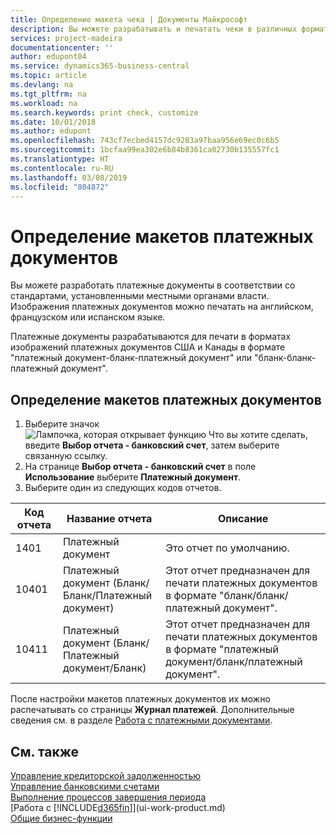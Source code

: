 ```yaml
---
title: Определение макета чека | Документы Майкрософт
description: Вы можете разрабатывать и печатать чеки в различных форматах, чтобы они соответствовали определенным стандартам.
services: project-madeira
documentationcenter: ''
author: edupont04
ms.service: dynamics365-business-central
ms.topic: article
ms.devlang: na
ms.tgt_pltfrm: na
ms.workload: na
ms.search.keywords: print check, customize
ms.date: 10/01/2018
ms.author: edupont
ms.openlocfilehash: 743cf7ecbed4157dc9283a97baa956e69ec0c6b5
ms.sourcegitcommit: 1bcfaa99ea302e6b84b8361ca02730b135557fc1
ms.translationtype: HT
ms.contentlocale: ru-RU
ms.lasthandoff: 03/08/2019
ms.locfileid: "804872"
---
```

# <a name="define-check-layouts"></a>Определение макетов платежных документов
Вы можете разработать платежные документы в соответствии со стандартами, установленными местными органами власти. Изображения платежных документов можно печатать на английском, французском или испанском языке.

Платежные документы разрабатываются для печати в форматах изображений платежных документов США и Канады в формате "платежный документ-бланк-платежный документ" или "бланк-бланк-платежный документ".

## <a name="to-define-check-layouts"></a>Определение макетов платежных документов
1. Выберите значок ![Лампочка, которая открывает функцию Что вы хотите сделать](media/ui-search/search_small.png "Что вы хотите сделать"), введите **Выбор отчета - банковский счет**, затем выберите связанную ссылку.
2. На странице **Выбор отчета - банковский счет** в поле **Использование** выберите **Платежный документ**.
3. Выберите один из следующих кодов отчетов.

| Код отчета | Название отчета | Описание |
| --- | --- | --- |
| 1401 |Платежный документ |Это отчет по умолчанию. |
| 10401 |Платежный документ (Бланк/Бланк/Платежный документ) |Этот отчет предназначен для печати платежных документов в формате "бланк/бланк/платежный документ". |
| 10411 |Платежный документ (Бланк/Платежный документ/Бланк) |Этот отчет предназначен для печати платежных документов в формате "платежный документ/бланк/платежный документ". |

После настройки макетов платежных документов их можно распечатывать со страницы **Журнал платежей**. Дополнительные сведения см. в разделе [Работа с платежными документами](payables-how-work-checks.md).

## <a name="see-also"></a>См. также
[Управление кредиторской задолженностью](payables-manage-payables.md)  
[Управление банковскими счетами](bank-manage-bank-accounts.md)   
[Выполнение процессов завершения периода](year-how-complete-period-end-processes.md)  
[Работа с [!INCLUDE[d365fin](includes/d365fin_md.md)]](ui-work-product.md)  
[Общие бизнес-функции](ui-across-business-areas.md)
